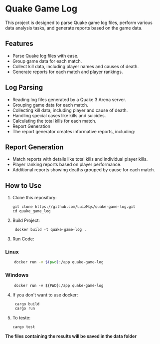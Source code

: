 # Quake Game Log

This project is designed to parse Quake game log files, perform various data analysis tasks, and generate reports based on the game data.

## Features

- Parse Quake log files with ease.
- Group game data for each match.
- Collect kill data, including player names and causes of death.
- Generate reports for each match and player rankings.

## Log Parsing

- Reading log files generated by a Quake 3 Arena server.
- Grouping game data for each match.
- Collecting kill data, including player and cause of death.
- Handling special cases like <world> kills and suicides.
- Calculating the total kills for each match.
- Report Generation
- The report generator creates informative reports, including:

## Report Generation

- Match reports with details like total kills and individual player kills.
- Player ranking reports based on player performance.
- Additional reports showing deaths grouped by cause for each match.

## How to Use

1. Clone this repository:

   ```shell
   git clone https://github.com/LuizMqs/quake-game-log.git
   cd quake_game_log
   ```

2. Build Project:

   ```shell
    docker build -t quake-game-log .
   ```

3. Run Code:

### Linux

```bash
    docker run -v $(pwd):/app quake-game-log
```

### Windows

```shell
    docker run -v ${PWD}:/app quake-game-log
```

4. If you don't want to use docker:

   ```shell
    cargo build
    cargo run
   ```

5. To teste:

   ```shell
   cargo test
   ```

**The files containing the results will be saved in the data folder**
